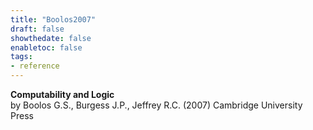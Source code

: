 ```yaml
---
title: "Boolos2007"
draft: false
showthedate: false
enabletoc: false
tags:
- reference
---
```


**Computability and Logic**     
by Boolos G.S., Burgess J.P., Jeffrey R.C. (2007)
Cambridge University Press
